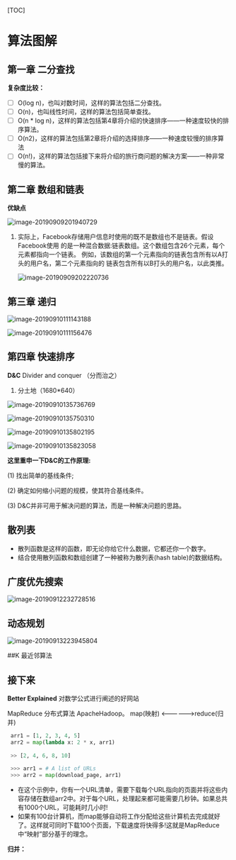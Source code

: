 [TOC]

# 算法图解

## 第一章 二分查找

**复杂度比较：**

- [ ] O(log n)，也叫对数时间，这样的算法包括二分查找。
- [ ]  O(n)，也叫线性时间，这样的算法包括简单查找。
- [ ]  O(n * log n)，这样的算法包括第4章将介绍的快速排序——一种速度较快的排序算法。
- [ ]  O(n2)，这样的算法包括第2章将介绍的选择排序——一种速度较慢的排序算法
- [ ] O(n!)，这样的算法包括接下来将介绍的旅行商问题的解决方案——一种非常慢的算法。

## 第二章 数组和链表

**优缺点**

![image-20190909201940729](https://tva1.sinaimg.cn/large/006y8mN6ly1g6tj6kqb6kj30fl07375h.jpg)

1. 实际上，Facebook存储用户信息时使用的既不是数组也不是链表。假设Facebook使用 的是一种混合数据:链表数组。这个数组包含26个元素，每个元素都指向一个链表。 例如，该数组的第一个元素指向的链表包含所有以A打头的用户名，第二个元素指向的 链表包含所有以B打头的用户名，以此类推。

   ![image-20190909202220736](https://tva1.sinaimg.cn/large/006y8mN6ly1g6tj9d4yqfj30m306mgn8.jpg)

## 第三章 递归

![image-20190910111143188](https://tva1.sinaimg.cn/large/006y8mN6ly1g6u8yqh7ioj30gl0ciabv.jpg)

![image-20190910111156476](https://tva1.sinaimg.cn/large/006y8mN6ly1g6u8yyqtmwj30f40jqju9.jpg)

## 第四章 快速排序

**D&C**  Divider and conquer （分而治之）

1. 分土地（1680*640）

![image-20190910135736769](https://tva1.sinaimg.cn/large/006y8mN6ly1g6udrciy2vj30bu05dwf0.jpg)

![image-20190910135750310](https://tva1.sinaimg.cn/large/006y8mN6ly1g6udrl7ut4j30cn04kdgr.jpg)

![image-20190910135802195](https://tva1.sinaimg.cn/large/006y8mN6ly1g6udrs6bhsj30fy0330t5.jpg)

![image-20190910135823058](https://tva1.sinaimg.cn/large/006y8mN6ly1g6uds5fg8uj30ga0jv0vp.jpg)

**这里重申一下D&C的工作原理:**

(1) 找出简单的基线条件;

(2) 确定如何缩小问题的规模，使其符合基线条件。

(3) D&C并非可用于解决问题的算法，而是一种解决问题的思路。

## 散列表

- 散列函数是这样的函数，即无论你给它什么数据，它都还你一个数字。
- 结合使用散列函数和数组创建了一种被称为散列表(hash table)的数据结构。

## 广度优先搜索

![image-20190912232728516](https://tva1.sinaimg.cn/large/006y8mN6ly1g6x5gy1xwqj30ia08ft9r.jpg)

## 动态规划

![image-20190913223945804](https://tva1.sinaimg.cn/large/006y8mN6ly1g6y9pm7k13j30ow03qab7.jpg)

##K 最近邻算法

## 接下来

**Better Explained** 对数学公式进行阐述的好网站

MapReduce 分布式算法 ApacheHadoop。 map(映射) <------>reduce(归并)



```python
 arr1 = [1, 2, 3, 4, 5]
 arr2 = map(lambda x: 2 * x, arr1)
 
 >> [2, 4, 6, 8, 10]
 
 >>> arr1 = # A list of URLs
 >>> arr2 = map(download_page, arr1)
```

- 在这个示例中，你有一个URL清单，需要下载每个URL指向的页面并将这些内容存储在数组arr2中。对于每个URL，处理起来都可能需要几秒钟。如果总共有1000个URL，可能耗时几小时!
- 如果有100台计算机，而map能够自动将工作分配给这些计算机去完成就好了。这样就可同时下载100个页面，下载速度将快得多!这就是MapReduce中“映射”部分基于的理念。

**归并：**

